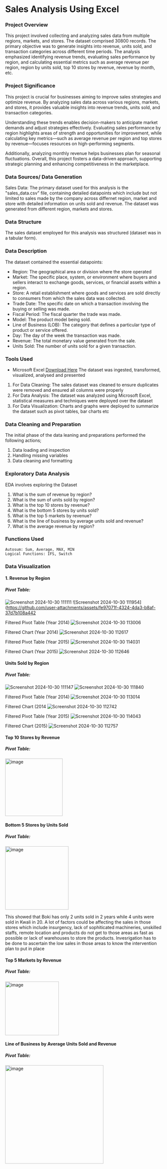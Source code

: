 # Sales Analysis Using Excel


### Project Overview
This project involved collecting and analyzing sales data from multiple regions, markets, and stores. The dataset comprised 30800 records. The primary objective was to generate insights into revenue, units sold, and transaction categories across different time periods. The analysis emphasized identifying revenue trends, evaluating sales performance by region, and calculating essential metrics such as average revenue per region, region by units sold, top 10 stores by revenue, revenue by month, etc.


### Project Significance
This project is crucial for businesses aiming to improve sales strategies and optimize revenue. By analyzing sales data across various regions, markets, and stores, it provides valuable insights into revenue trends, units sold, and transaction categories.

Understanding these trends enables decision-makers to anticipate market demands and adjust strategies effectively. Evaluating sales performance by region highlights areas of strength and opportunities for improvement, while calculating key metrics—such as average revenue per region and top stores by revenue—focuses resources on high-performing segments.

Additionally, analyzing monthly revenue helps businesses plan for seasonal fluctuations. Overall, this project fosters a data-driven approach, supporting strategic planning and enhancing competitiveness in the marketplace.


### Data Sources/ Data Generation

Sales Data: The primary dataset used for this analysis is the "sales_data.csv" file, containing detailed datapoints which include but not limited to sales made by the company across differnet region, market and store with detailed information on units sold and revenue. The dataset was generated from different region, markets and stores.


### Data Structure

The sales dataset employed for this analysis was structured (dataset was in a tabular form). 


### Data Description

The dataset contained the essential datapoints:

- Region: The geographical area or division where the store operated
- Market: The specific place, system, or environment where buyers and sellers interact to exchange goods, services, or financial assets within a region.
- Store: A retail establishment where goods and services are sold directly to consumers from which the sales data was collected.
- Trade Date: The specific date on which a transaction involving the buying or selling was made.
- Fiscal Period: The fiscal quarter the trade was made.
- Model: The product model being sold.
- Line of Business (LOB): The category that defines a particular type of product or service offered.
- Day: The day of the week the transaction was made.
- Revenue: The total monetary value generated from the sale.
- Units Sold: The number of units sold for a given transaction.


### Tools Used
- Microsoft Excel [Download Here](https://www.microsoft.com)
  The dataset was ingested, transformed, visualized, analysed and presented
1) For Data Cleaning: The sales dataset was cleaned to ensure duplicates were removed and ensured all columns were properly
2) For Data Analysis: The dataset was analyzed using Microsoft Excel, statistical measures and techniques were deployed over the dataset
3) For Data Visualization: Charts and graphs were deployed to summarize the dataset such as pivot tables, bar charts etc

### Data Cleaning and Preparation
The initial phase of the data leaning and preparations performed the following actions;

1) Data loading and inspection
2) Handling missing variables
3) Data cleaning and formatting


### Exploratory Data Analysis
EDA involves exploring the Dataset

1) What is the sum of revenue by region?
2) What is the sum of units sold by region?
3) What is the top 10 stores by revenue?
4) What is the bottom 5 stores by units sold?
5) What is the top 5 markets by revenue?
6) What is the line of business by average units sold and revenue?
7) What is the average revenue by region?

### Functions Used
```
Autosum: Sum, Average, MAX, MIN
Logical Functions: IFS, Switch
```

### Data Visualization

#### 1. Revenue by Region
##### Pivot Table: 
![Screenshot 2024-10-30 111111](https://github.com/user-attachments/assets/17241d2a-930f-46bf-b2b1-5ae9c94ff06b)
![Screenshot 2024-10-30 111954](https://github.com/user-attachments/assets/fe97071f-4324-4da3-b8af-37d7b108a442



Filtered Pivot Table (Year 2014)
![Screenshot 2024-10-30 113006](https://github.com/user-attachments/assets/4147045e-dc97-497d-a5b1-89f492c187b3)



Filtered Chart (Year 2014)
![Screenshot 2024-10-30 112617](https://github.com/user-attachments/assets/606272cb-37ba-4663-a3d4-47bb35b1847e)



Filtered Pivot Table (Year 2015)
![Screenshot 2024-10-30 114031](https://github.com/user-attachments/assets/ff6b936e-1a66-4454-9c1b-7f5e8e93f0a0)



Filtered Chart (Year 2015)
![Screenshot 2024-10-30 112646](https://github.com/user-attachments/assets/084555fd-d77f-4999-be8a-8f2b0210b8ec)



#### Units Sold by Region
##### Pivot Table:
![Screenshot 2024-10-30 111147](https://github.com/user-attachments/assets/6ac5a7fb-6f57-4861-a978-44a7557360a5)
![Screenshot 2024-10-30 111840](https://github.com/user-attachments/assets/8236265d-8c69-4f3c-805a-0a17b4e8242c)


Filtered Pivot Table (Year 2014)
![Screenshot 2024-10-30 113014](https://github.com/user-attachments/assets/8aa348d5-037b-41a0-9c7e-211cc90a4e54)



Filtered Chart (2014
![Screenshot 2024-10-30 112742](https://github.com/user-attachments/assets/827f8916-e00d-4cf6-a2fe-d0f420b65391)


Filtered Pivot Table (Year 2015)
![Screenshot 2024-10-30 114043](https://github.com/user-attachments/assets/b01d4b41-4779-42a6-b016-014d1ab4afca)


Filtered Chart (2015)
![Screenshot 2024-10-30 112757](https://github.com/user-attachments/assets/fac1974a-19e6-439b-a647-d0335ce1923e)

#### Top 10 Stores by Revenue
##### Pivot Table:
<img width="184" alt="image" src="https://github.com/user-attachments/assets/5fe09fbe-43f0-429b-b298-1caa89be52cc">


#### Bottom 5 Stores by Units Sold
##### Pivot Table:
<img width="203" alt="image" src="https://github.com/user-attachments/assets/6a41e23f-d7e1-453c-9ee5-02add044b167">

This showed that Boki has only 2 units sold in 2 years while 4 units were sold in Kwali in 20. A lot of factors could be affecting the sales in those stores which include insurgency, lack of sophiticated machineries, unskilled staffs, remote location and products do not get to those areas as fast as possible or lack of warehouses to store the products. Invesrigation has to be done to ascertain the low sales in those areas to know the intervention plan to put in place

#### Top 5 Markets by Revenue
##### Pivot Table:
<img width="172" alt="image" src="https://github.com/user-attachments/assets/ba0b1f19-7d5a-49f5-ad73-8a26844a27de">


#### Line of Business by Average Units Sold and Revenue
##### Pivot Table:
<img width="315" alt="image" src="https://github.com/user-attachments/assets/c4e8c13c-c857-45ed-a00f-95de26af2c10">



